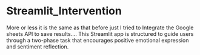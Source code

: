 # Streamlit_Intervention
More or less it is the same as that before just I tried to Integrate the Google sheets API to save results.... This Streamlit app is structured to guide users through a two-phase task that encourages positive emotional expression and sentiment reflection. 
